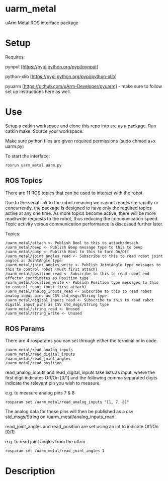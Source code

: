 # uarm_metal
uArm Metal ROS interface package

# Setup
Requires: 

pynput [https://pypi.python.org/pypi/pynput]

python-xlib [https://pypi.python.org/pypi/python-xlib]

pyuarm [https://github.com/uArm-Developer/pyuarm] -  make sure to follow set up instructions here as well.

# Use
Setup a catkin workspace and clone this repo into src as a package. Run catkin make. Source your workspace.

Make sure python files are given required permissions (sudo chmod a+x uarm.py)

To start the interface:
 ```
rosrun uarm_metal uarm.py
```

## ROS Topics
There are 11 ROS topics that can be used to interact with the robot.

Due to the serial link to the robot meaning we cannot read/write rapidly or concurrently, the package is designed to have only the required topics active at any one time. As more topics become active, there will be more read/write requests to the robot, thus reducing the communication speed. Topic activity versus communication performance is discussed further later.

Topics:
```
/uarm_metal/attach <- Publish Bool to this to attach/detach
/uarm_metal/beep <- Publish Beep message type to this to beep
/uarm_metal/pump <- Publish Bool to this to turn On/Off
/uarm_metal/joint_angles_read <- Subscribe to this to read robot joint angles as JointAngle type
/uarm_metal/joint_angles_write <- Publish JointAngle type messages to this to control robot (must first attach)
/uarm_metal/position_read <- Subscribe to this to read robot end effector coordinates as Position type
/uarm_metal/position_write <- Publish Position type messages to this to control robot (must first attach)
/uarm_metal/analog_inputs_read <- Subscribe to this to read robot analog input pins as CSV std_msgs/String type
/uarm_metal/digital_inputs_read <- Subscribe to this to read robot digital input pins as CSV std_msgs/String type
/uarm_metal/string_read <- Unused
/uarm_metal/string_write <- Unused
```

## ROS Params
There are 4 rosparams you can set through either the terminal or in code.

```
/uarm_metal/read_analog_inputs
/uarm_metal/read_digital_inputs
/uarm_metal/read_joint_angles
/uarm_metal/read_position
```

read_analog_inputs and read_digital_inputs take lists as input, where the first digit indicates Off/On [0/1] and the following comma separated digits indicate the relevant pin you wish to measure.

e.g. to measure analog pins 7 & 8

```
rosparam set /uarm_metal/read_analog_inputs "[1, 7, 8]"
```

The analog data for these pins will then be published as a csv std_msgs/String on /uarm_metal/analog_inputs_read.

read_joint_angles and read_position are set using an int to indicate Off/On [0/1]

e.g. to read joint angles from the uArm

```
rosparam set /uarm_metal/read_joint_angles 1
```


# Description
